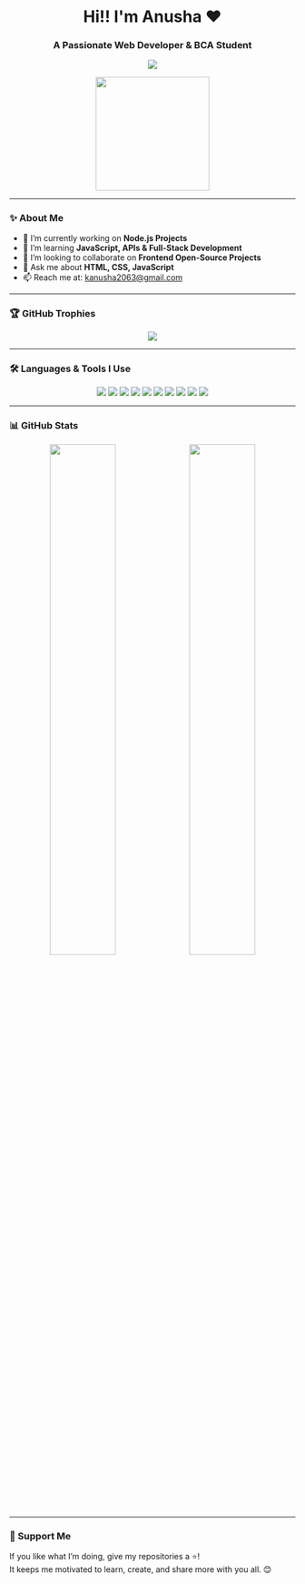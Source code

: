 <h1 align="center">Hi!! I'm Anusha ❤️</h1>
<h3 align="center">A Passionate Web Developer & BCA Student</h3>

<p align="center">
  <img src="https://readme-typing-svg.herokuapp.com/?lines=Self-taught+Programmer;Web+Development+Enthusiast;Learning+Daily&center=true&width=400&height=45">
</p>

<center><img src="https://media.giphy.com/media/qgQUggAC3Pfv687qPC/giphy.gif" width="200"/></center>



---

### ✨ About Me

- 🔭 I’m currently working on **Node.js Projects**
- 🌱 I’m learning **JavaScript, APIs & Full-Stack Development**
- 👯 I’m looking to collaborate on **Frontend Open-Source Projects**
- 💬 Ask me about **HTML, CSS, JavaScript**
- 📫 Reach me at: [kanusha2063@gmail.com](mailto:kanusha2063@gmail.com)

---

### 🏆 GitHub Trophies

<p align="center">
  <img src="https://github-profile-trophy.vercel.app/?username=anusha2063&theme=onedark&margin-w=15&margin-h=15"/>
</p>

---

### 🛠️ Languages & Tools I Use

<p align="center">
  <img src="https://img.shields.io/badge/HTML5-E34F26?style=for-the-badge&logo=html5&logoColor=white"/>
  <img src="https://img.shields.io/badge/CSS3-1572B6?style=for-the-badge&logo=css3&logoColor=white"/>
  <img src="https://img.shields.io/badge/JavaScript-F7DF1E?style=for-the-badge&logo=javascript&logoColor=black"/>
  <img src="https://img.shields.io/badge/Node.js-339933?style=for-the-badge&logo=nodedotjs&logoColor=white"/>
  <img src="https://img.shields.io/badge/Java-007396?style=for-the-badge&logo=java&logoColor=white"/>
  <img src="https://img.shields.io/badge/C-00599C?style=for-the-badge&logo=c&logoColor=white"/>
  <img src="https://img.shields.io/badge/PHP-777BB4?style=for-the-badge&logo=php&logoColor=white"/>
  <img src="https://img.shields.io/badge/MySQL-4479A1?style=for-the-badge&logo=mysql&logoColor=white"/>
  <img src="https://img.shields.io/badge/VS%20Code-007ACC?style=for-the-badge&logo=visual-studio-code&logoColor=white"/>
  <img src="https://img.shields.io/badge/GitHub-181717?style=for-the-badge&logo=github&logoColor=white"/>
</p>

---

### 📊 GitHub Stats

<p align="center">
  <img src="https://github-readme-stats.vercel.app/api?username=anusha2063&show_icons=true&theme=tokyonight" width="48%"/>
  <img src="https://github-readme-stats.vercel.app/api/top-langs/?username=anusha2063&layout=compact&theme=tokyonight" width="48%"/>
</p>


---

### 💖 Support Me

If you like what I’m doing, give my repositories a ⭐!  
It keeps me motivated to learn, create, and share more with you all. 😊

